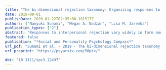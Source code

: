 ```yaml
---
title: "The bi‐dimensional rejection taxonomy: Organizing responses to interpersonal rejection along antisocial–prosocial and engaged–disengaged dimensions"
date: 2019-09-01
publishDate: 2020-01-22T02:35:00.181517Z
authors: ["Naoyuki Sunami", "Megan A. Nadzan", "Lisa M. Jaremka"]
publication_types: ["2"]
abstract: "Responses to interpersonal rejection vary widely in form and function. Existing theories of interpersonal rejection have exclusively focused on organizing these responses on a single antisocial–prosocial dimension. Accumulating evidence suggests a gap in this approach: Variability in social responses to rejection cannot solely be explained by the antisocial–prosocial dimension alone. To fill this gap, we propose the bi‐dimensional rejection taxonomy, consisting of the antisocial–prosocial x‐axis and engaged–disengaged y‐axis, a novel contribution to the literature. We demonstrate that both the x‐ and y‐axes are necessary for understanding interpersonal responses to rejection and avoiding erroneous conclusions. We also show how this new framework allows researchers to generate more nuanced and accurate hypotheses about how people respond when rejected. We further demonstrate how existing research about individual differences and situational factors that predict responses to rejection can be viewed in a new light within the bi‐dimensional rejection taxonomy. We conclude by suggesting how the taxonomy inspires innovative questions for future research, including understanding spontaneous responses and neurophysiological markers. The preprint of this paper is available at https://psyarxiv.com/56ptx/"
featured: false
publication: "*Social and Personality Psychology Compass*"
url_pdf: "Sunami et al. - 2019 - The bi-dimensional rejection taxonomy  Organizing.pdf"
url_preprint: "https://psyarxiv.com/56ptx/"

doi: "10.1111/spc3.12497"
---
```


